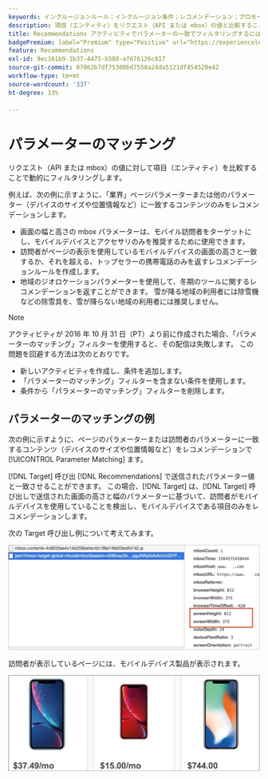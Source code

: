 ```yaml
---
keywords: インクルージョンルール；インクルージョン条件；レコメンデーション；プロモーション；動的；動的フィルタリング；動的；パラメーターのマッチング
description: 項目（エンティティ）をリクエスト（API または mbox）の値と比較することで、Adobe [!DNL Target] Recommendationsを動的にフィルタリングする方法を説明します。
title: Recommendations アクティビティでパラメーターの一致でフィルタリングするにはどうすればよいですか？
badgePremium: label="Premium" type="Positive" url="https://experienceleague.adobe.com/docs/target/using/introduction/intro.html?lang=ja#premium newtab=true" tooltip="Target Premium に含まれる機能を確認してください。"
feature: Recommendations
exl-id: 9ec161b9-1b37-4475-b508-af676126c817
source-git-commit: 07062b7df75300bd7558a24da5121df454520e42
workflow-type: tm+mt
source-wordcount: '337'
ht-degree: 13%

---
```


# パラメーターのマッチング

リクエスト（API または mbox）の値に対して項目（エンティティ）を比較することで動的にフィルタリングします。

例えば、次の例に示すように、「業界」ページパラメーターまたは他のパラメーター（デバイスのサイズや位置情報など）に一致するコンテンツのみをレコメンデーションします。

* 画面の幅と高さの mbox パラメーターは、モバイル訪問者をターゲットにし、モバイルデバイスとアクセサリのみを推奨するために使用できます。
* 訪問者がページの表示を使用しているモバイルデバイスの画面の高さと一致するか、それを超える、トップセラーの携帯電話のみを返すレコメンデーションルールを作成します。
* 地域のジオロケーションパラメーターを使用して、冬期のツールに関するレコメンデーションを返すことができます。 雪が降る地域の利用者には除雪機などの除雪具を、雪が降らない地域の利用者には推奨しません。

>[!NOTE]
>
>アクティビティが 2016 年 10 月 31 日（PT）より前に作成された場合、「パラメーターのマッチング」フィルターを使用すると、その配信は失敗します。 この問題を回避する方法は次のとおりです。
>
>* 新しいアクティビティを作成し、条件を追加します。
>* 「パラメーターのマッチング」フィルターを含まない条件を使用します。
>* 条件から「パラメーターのマッチング」フィルターを削除します。

## パラメーターのマッチングの例

次の例に示すように、ページのパラメーターまたは訪問者のパラメーターに一致するコンテンツ（デバイスのサイズや位置情報など）をレコメンデーションで [!UICONTROL Parameter Matching] ます。

[!DNL Target] 呼び出 [!DNL Recommendations] で送信されたパラメーター値と一致させることができます。 この場合、[!DNL Target] は、[!DNL Target] 呼び出しで送信された画面の高さと幅のパラメーターに基づいて、訪問者がモバイルデバイスを使用していることを検出し、モバイルデバイスである項目のみをレコメンデーションします。

次の Target 呼び出し例について考えてみます。

![Target 呼び出し ](/help/main/c-recommendations/c-algorithms/assets/example-target-call-2.png)

訪問者が表示しているページには、モバイルデバイス製品が表示されます。

![ モバイル機器製品 ](/help/main/c-recommendations/c-algorithms/assets/phones.png)
